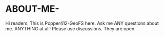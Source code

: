 # ABOUT-ME-
Hi readers. This is Popper412-GeoFS here. Ask me ANY questions about me. ANYTHING at all! Please use discussions. They are open.
